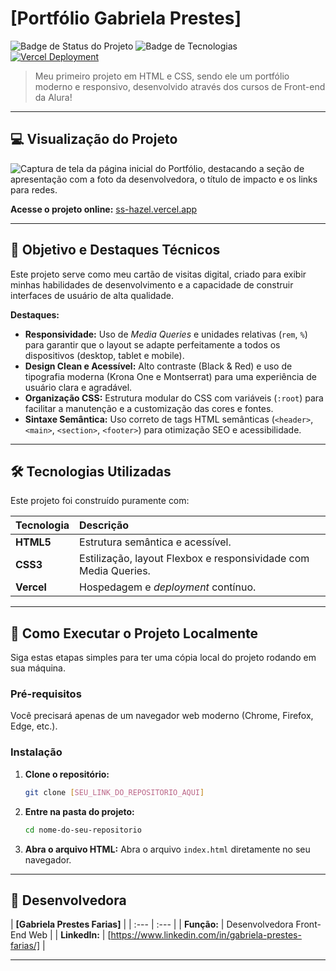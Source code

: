 # [Portfólio Gabriela Prestes]

![Badge de Status do Projeto](https://img.shields.io/badge/Status-Concluído-brightgreen)
![Badge de Tecnologias](https://img.shields.io/badge/Tecnologias-HTML%20%7C%20CSS-blue)
[![Vercel Deployment](https://img.shields.io/badge/Deploy-Vercel-black?logo=vercel)](https://ss-hazel.vercel.app)

> Meu primeiro projeto em HTML e CSS, sendo ele um portfólio moderno e responsivo, desenvolvido através dos cursos de Front-end da Alura!

---

## 💻 Visualização do Projeto

![Captura de tela da página inicial do Portfólio, destacando a seção de apresentação com a foto da desenvolvedora, o título de impacto e os links para redes.](https://lh3.googleusercontent.com/gg/AIJ2gl8jUB5NDTimIdWNoM7z5Vu66b9yGA5FUAvnUKpFKiLCbdeJJttmvdHqgRS7smyvgejH63Tb3Q5m4NBi4ZdVwqe6hIUScnNnoKEwtiEVLVWQ82e8tDMAfU3ktGBYwVirIKRoZOgbrgxfCMdksvcn8278toGM6M2FIIMnff9ExgZszYjxVwBwKSeB31lvgmTcHBTDzlZbmuMCjdp4mX-Cfzu1v7f77eV-IwzfMEr3gRTEyRDJyMlABtJAZvNrwxN1A9Xzmp5QyiHVoLsMaYwyvQ5h-iM6gphYwoE=d)

**Acesse o projeto online:** [ss-hazel.vercel.app](http://127.0.0.1:5500/portfolio-html-css/index.html)

---

## 🎯 Objetivo e Destaques Técnicos

Este projeto serve como meu cartão de visitas digital, criado para exibir minhas habilidades de desenvolvimento e a capacidade de construir interfaces de usuário de alta qualidade.

**Destaques:**

* **Responsividade:** Uso de *Media Queries* e unidades relativas (`rem`, `%`) para garantir que o layout se adapte perfeitamente a todos os dispositivos (desktop, tablet e mobile).
* **Design Clean e Acessível:** Alto contraste (Black & Red) e uso de tipografia moderna (Krona One e Montserrat) para uma experiência de usuário clara e agradável.
* **Organização CSS:** Estrutura modular do CSS com variáveis (`:root`) para facilitar a manutenção e a customização das cores e fontes.
* **Sintaxe Semântica:** Uso correto de tags HTML semânticas (`<header>`, `<main>`, `<section>`, `<footer>`) para otimização SEO e acessibilidade.

---

## 🛠️ Tecnologias Utilizadas

Este projeto foi construído puramente com:

| Tecnologia | Descrição |
| :--- | :--- |
| **HTML5** | Estrutura semântica e acessível. |
| **CSS3** | Estilização, layout Flexbox e responsividade com Media Queries. |
| **Vercel** | Hospedagem e *deployment* contínuo. |

---

## 🚀 Como Executar o Projeto Localmente

Siga estas etapas simples para ter uma cópia local do projeto rodando em sua máquina.

### Pré-requisitos

Você precisará apenas de um navegador web moderno (Chrome, Firefox, Edge, etc.).

### Instalação

1.  **Clone o repositório:**
    ```bash
    git clone [SEU_LINK_DO_REPOSITORIO_AQUI]
    ```
2.  **Entre na pasta do projeto:**
    ```bash
    cd nome-do-seu-repositorio
    ```
3.  **Abra o arquivo HTML:**
    Abra o arquivo `index.html` diretamente no seu navegador.

---

## 🤝 Desenvolvedora

| **[Gabriela Prestes Farias]** |
| :--- | :--- |
| **Função:** | Desenvolvedora Front-End Web |
| **LinkedIn:** | [https://www.linkedin.com/in/gabriela-prestes-farias/] |

---

